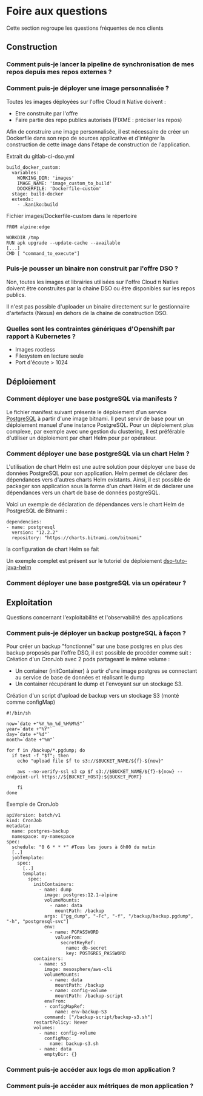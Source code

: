 # Foire aux questions

Cette section regroupe les questions fréquentes de nos clients

## Construction

### Comment puis-je lancer la pipeline de synchronisation de mes repos depuis mes repos externes ?


### Comment puis-je déployer une image personnalisée ?

Toutes les images déployées sur l'offre Cloud π Native doivent :
  - Etre construite par l'offre
  - Faire partie des repo publics autorisés (FIXME : préciser les repos)

Afin de construire une image personnalisée, il est nécessaire de créer un Dockerfile dans son repo de sources applicative et d'intégrer la construction de cette image dans l'étape de construction de l'application.


Extrait du gitlab-ci-dso.yml
```
build_docker_custom:
  variables:
    WORKING_DIR: 'images'
    IMAGE_NAME: 'image_custom_to_build'
    DOCKERFILE: 'Dockerfile-custom'
  stage: build-docker
  extends:
    - .kaniko:build
```

Fichier images/Dockerfile-custom dans le répertoire 
```
FROM alpine:edge

WORKDIR /tmp
RUN apk upgrade --update-cache --available 
[...]
CMD [ "command_to_execute"]
```

### Puis-je pousser un binaire non construit par l'offre DSO ?

Non, toutes les images et librairies utilisées sur l'offre Cloud π Native doivent être construites par la chaine DSO ou être disponibles sur les repos publics.

Il n'est pas possible d'uploader un binaire directement sur le gestionnaire d'artefacts (Nexus) en dehors de la chaine de construction DSO.

### Quelles sont les contraintes génériques d'Openshift par rapport à Kubernetes ?
  - Images rootless
  - Filesystem en lecture seule
  - Port d'écoute > 1024

## Déploiement

### Comment déployer une base postgreSQL via manifests ?

Le fichier manifest suivant présente le déploiement d'un service [PostgreSQL](examples/postgres.yaml) à partir d'une image bitnami. Il peut servir de base pour un déploiement manuel d'une instance PostgreSQL. Pour un déploiement plus complexe, par exemple avec une gestion du clustering, il est préférable d'utiliser un déploiement par chart Helm pour par opérateur.

### Comment déployer une base postgreSQL via un chart Helm ?

L'utilisation de chart Helm est une autre solution pour déployer une base de données PostgreSQL pour son application. Helm permet de déclarer des dépendances vers d'autres charts Helm existants. Ainsi, il est possible de packager son application sous la forme d'un chart Helm et de déclarer une dépendances vers un chart de base de données postgreSQL.

Voici un exemple de déclaration de dépendances vers le chart Helm de PostgreSQL de Bitnami :
```
dependencies:
- name: postgresql
  version: "12.2.2"
  repository: "https://charts.bitnami.com/bitnami"
``` 

la configuration de chart Helm se fait 

Un exemple complet est présent sur le tutoriel de déploiement [dso-tuto-java-helm](https://github.com/dnum-mi/dso-tuto-java-helm.git)

### Comment déployer une base postgreSQL via un opérateur ?

## Exploitation

Questions concernant l'exploitabilité et l'observabilité des applications

### Comment puis-je déployer un backup postgreSQL à façon ?

Pour créer un backup "fonctionnel" sur une base postgres en plus des backup proposés par l'offre DSO, il est possible de procéder comme suit :
Création d'un CronJob avec 2 pods partageant le même volume :
  - Un container (initContainer) à partir d'une image postgres se connectant au service de base de données et réalisant le dump
  - Un container récupérant le dump et l'envoyant sur un stockage S3.  

Création d'un script d'upload de backup vers un stockage S3 (monté comme configMap)
```
#!/bin/sh

now=`date +"%Y_%m_%d_%H%M%S"`
year=`date +"%Y"`
day=`date +"%d"`
month=`date +"%m"`

for f in /backup/*.pgdump; do
  if test -f "$f"; then
    echo "upload file $f to s3://$BUCKET_NAME/${f}-${now}"

    aws --no-verify-ssl s3 cp $f s3://$BUCKET_NAME/${f}-${now} --endpoint-url https://${BUCKET_HOST}:${BUCKET_PORT}

    fi
done
```

Exemple de CronJob
```
apiVersion: batch/v1
kind: CronJob
metadata:
  name: postgres-backup
  namespace: my-namespace
spec:
  schedule: "0 6 * * *" #Tous les jours à 6h00 du matin
  [..]
  jobTemplate:
    spec:
      [..]
      template:
        spec:
          initContainers:
            - name: dump
              image: postgres:12.1-alpine
              volumeMounts:
                - name: data
                  mountPath: /backup
              args: ["pg_dump", "-Fc", "-f", "/backup/backup.pgdump", "-h", "postgresql-svc"]
              env:
                - name: PGPASSWORD
                  valueFrom:
                    secretKeyRef:
                      name: db-secret
                      key: POSTGRES_PASSWORD
          containers:
            - name: s3
              image: mesosphere/aws-cli
              volumeMounts:
                - name: data
                  mountPath: /backup
                - name: config-volume
                  mountPath: /backup-script
              envFrom:
              - configMapRef:
                  name: env-backup-S3
              command: ["/backup-script/backup-s3.sh"]
          restartPolicy: Never
          volumes:
            - name: config-volume
              configMap:
                name: backup-s3.sh
            - name: data
              emptyDir: {}
```

### Comment puis-je accéder aux logs de mon application ?

### Comment puis-je accéder aux métriques de mon application ?

